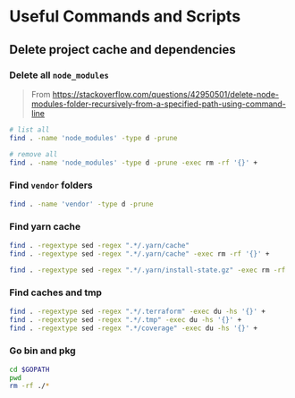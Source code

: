 # Useful Commands and Scripts

## Delete project cache and dependencies

### Delete all `node_modules`

> From https://stackoverflow.com/questions/42950501/delete-node-modules-folder-recursively-from-a-specified-path-using-command-line

```sh
# list all
find . -name 'node_modules' -type d -prune

# remove all
find . -name 'node_modules' -type d -prune -exec rm -rf '{}' +
```

### Find `vendor` folders

```sh
find . -name 'vendor' -type d -prune
```

### Find yarn cache

```sh
find . -regextype sed -regex ".*/.yarn/cache"
find . -regextype sed -regex ".*/.yarn/cache" -exec rm -rf '{}' +

find . -regextype sed -regex ".*/.yarn/install-state.gz" -exec rm -rf '{}' +
```

### Find caches and tmp

```sh
find . -regextype sed -regex ".*/.terraform" -exec du -hs '{}' +
find . -regextype sed -regex ".*/.tmp" -exec du -hs '{}' +
find . -regextype sed -regex ".*/coverage" -exec du -hs '{}' +
```

### Go bin and pkg

```sh
cd $GOPATH
pwd
rm -rf ./*
```
